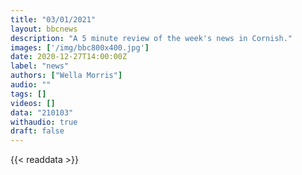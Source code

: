 ```yaml
---
title: "03/01/2021"
layout: bbcnews
description: "A 5 minute review of the week's news in Cornish."
images: ['/img/bbc800x400.jpg']
date: 2020-12-27T14:00:00Z
label: "news"
authors: ["Wella Morris"]
audio: ""
tags: []
videos: []
data: "210103"
withaudio: true
draft: false
---
```

{{< readdata >}}